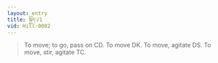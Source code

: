 ```yaml
---
layout: entry
title: སྐྱོད་√1
vid: Hill:0082
---
```

> To move; to go, pass on CD. To move DK. To move, agitate DS. To move, stir, agitate TC.
